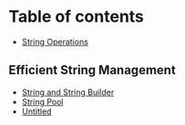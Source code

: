 # Table of contents

* [String Operations](README.md)

## Efficient String Management

* [String and String Builder](efficient-string-management/string-and-string-builder.md)
* [String Pool](efficient-string-management/string-pool.md)
* [Untitled](efficient-string-management/untitled.md)
